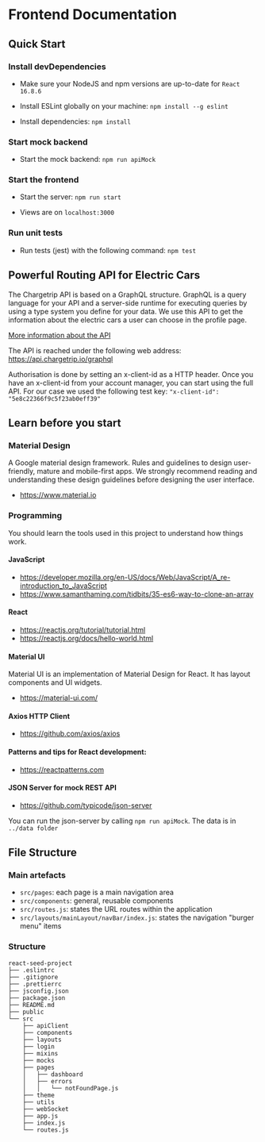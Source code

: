# Frontend Documentation

## Quick Start

### Install devDependencies

- Make sure your NodeJS and npm versions are up-to-date for `React 16.8.6`

- Install ESLint globally on your machine: `npm install --g eslint`

- Install dependencies: `npm install`

### Start mock backend

- Start the mock backend: `npm run apiMock`

### Start the frontend

- Start the server: `npm run start`

- Views are on `localhost:3000`

### Run unit tests

- Run tests (jest) with the following command: `npm test`

## Powerful Routing API for Electric Cars

The Chargetrip API is based on a GraphQL structure. GraphQL is a query language for your API and a server-side runtime for executing queries by using a type system you define for your data. We use
this API to get the information about the electric cars a user can choose in the profile page.

[More information about the API](https://docs.chargetrip.com/#introduction)

The API is reached under the following web address: https://api.chargetrip.io/graphql

Authorisation is done by setting an x-client-id as a HTTP header. Once you have an x-client-id from your account manager, you can start using the full API. For our case we used the following test
key: `"x-client-id": "5e8c22366f9c5f23ab0eff39"`

## Learn before you start

### Material Design

A Google material design framework. Rules and guidelines to design user-friendly, mature and mobile-first apps. We strongly recommend reading and understanding these design guidelines before designing
the user interface.

- https://www.material.io

### Programming

You should learn the tools used in this project to understand how things work.

#### JavaScript

- https://developer.mozilla.org/en-US/docs/Web/JavaScript/A_re-introduction_to_JavaScript
- https://www.samanthaming.com/tidbits/35-es6-way-to-clone-an-array

#### React

- https://reactjs.org/tutorial/tutorial.html
- https://reactjs.org/docs/hello-world.html

#### Material UI

Material UI is an implementation of Material Design for React. It has layout components and UI widgets.

- https://material-ui.com/

#### Axios HTTP Client

- https://github.com/axios/axios

#### Patterns and tips for React development:

- https://reactpatterns.com

#### JSON Server for mock REST API

- https://github.com/typicode/json-server

You can run the json-server by calling `npm run apiMock`. The data is in `../data folder`

## File Structure

### Main artefacts

- `src/pages`: each page is a main navigation area
- `src/components`: general, reusable components
- `src/routes.js`: states the URL routes within the application
- `src/layouts/mainLayout/navBar/index.js`: states the navigation "burger menu" items

### Structure

```
react-seed-project
├── .eslintrc
├── .gitignore
├── .prettierrc
├── jsconfig.json
├── package.json
├── README.md
├── public
└── src
	├── apiClient
	├── components
	├── layouts
	├── login
	├── mixins
	├── mocks
	├── pages
	│	├── dashboard
	│	├── errors
	│	│	└── notFoundPage.js
	├── theme
	├── utils
	├── webSocket
	├── app.js
	├── index.js
	└── routes.js
```
